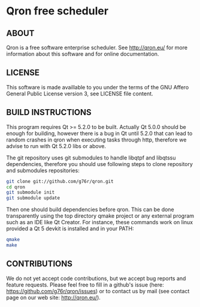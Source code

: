 Qron free scheduler
===================

ABOUT
-----

Qron is a free software enterprise scheduler.
See http://qron.eu/ for more information about this software and
for online documentation.

LICENSE
-------

This software is made availlable to you under the terms of the GNU Affero
General Public License version 3, see LICENSE file content.

BUILD INSTRUCTIONS
------------------

This program requires Qt >= 5.2.0 to be built.
Actually Qt 5.0.0 should be enough for building, however there is a bug in Qt
until 5.2.0 that can lead to random crashes in qron when executing tasks
through http, therefore we advise to run with Qt 5.2.0 libs or above.

The git repository uses git submodules to handle libqtpf and libqtssu
dependencies, therefore you should use following steps to clone repository
and submodules repositories:

``` bash
git clone git://github.com/g76r/qron.git
cd qron
git submodule init
git submodule update
```

Then one should build dependencies before qron.
This can be done transparently using the top directory qmake project or any
external program such as an IDE like Qt Creator.
For instance, these commands work on linux provided a Qt 5 devkit is installed
and in your PATH:

``` bash
qmake
make
```

CONTRIBUTIONS
-------------

We do not yet accept code contributions, but we accept bug reports and feature
requests. Please feel free to fill in a github's issue (here: https://github.com/g76r/qron/issues) or to contact us by mail (see contact page on our web site:
http://qron.eu/).

